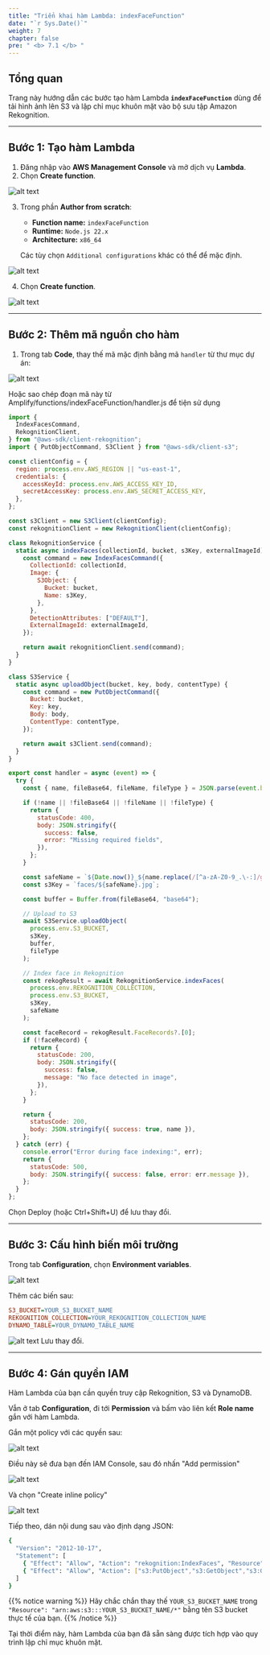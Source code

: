 ```yaml
---
title: "Triển khai hàm Lambda: indexFaceFunction"
date: "`r Sys.Date()`"
weight: 7
chapter: false
pre: " <b> 7.1 </b> "
---
```


## Tổng quan

Trang này hướng dẫn các bước tạo hàm Lambda **`indexFaceFunction`** dùng để tải hình ảnh lên S3 và lập chỉ mục khuôn mặt vào bộ sưu tập Amazon Rekognition.

---

## Bước 1: Tạo hàm Lambda

1. Đăng nhập vào **AWS Management Console** và mở dịch vụ **Lambda**.
2. Chọn **Create function**.

![alt text](image.png)

3. Trong phần **Author from scratch**:

   - **Function name:** `indexFaceFunction`
   - **Runtime:** `Node.js 22.x`
   - **Architecture:** `x86_64`

   Các tùy chọn `Additional configurations` khác có thể để mặc định.

![alt text](image-1.png)

4. Chọn **Create function**.

![alt text](image-2.png)

---

## Bước 2: Thêm mã nguồn cho hàm

1. Trong tab **Code**, thay thế mã mặc định bằng mã `handler` từ thư mục dự án:

![alt text](image-3.png)

Hoặc sao chép đoạn mã này từ Amplify/functions/indexFaceFunction/handler.js để tiện sử dụng

```javascript
import {
  IndexFacesCommand,
  RekognitionClient,
} from "@aws-sdk/client-rekognition";
import { PutObjectCommand, S3Client } from "@aws-sdk/client-s3";

const clientConfig = {
  region: process.env.AWS_REGION || "us-east-1",
  credentials: {
    accessKeyId: process.env.AWS_ACCESS_KEY_ID,
    secretAccessKey: process.env.AWS_SECRET_ACCESS_KEY,
  },
};

const s3Client = new S3Client(clientConfig);
const rekognitionClient = new RekognitionClient(clientConfig);

class RekognitionService {
  static async indexFaces(collectionId, bucket, s3Key, externalImageId) {
    const command = new IndexFacesCommand({
      CollectionId: collectionId,
      Image: {
        S3Object: {
          Bucket: bucket,
          Name: s3Key,
        },
      },
      DetectionAttributes: ["DEFAULT"],
      ExternalImageId: externalImageId,
    });

    return await rekognitionClient.send(command);
  }
}

class S3Service {
  static async uploadObject(bucket, key, body, contentType) {
    const command = new PutObjectCommand({
      Bucket: bucket,
      Key: key,
      Body: body,
      ContentType: contentType,
    });

    return await s3Client.send(command);
  }
}

export const handler = async (event) => {
  try {
    const { name, fileBase64, fileName, fileType } = JSON.parse(event.body);

    if (!name || !fileBase64 || !fileName || !fileType) {
      return {
        statusCode: 400,
        body: JSON.stringify({
          success: false,
          error: "Missing required fields",
        }),
      };
    }

    const safeName = `${Date.now()}_${name.replace(/[^a-zA-Z0-9_.\-:]/g, "_")}`;
    const s3Key = `faces/${safeName}.jpg`;

    const buffer = Buffer.from(fileBase64, "base64");

    // Upload to S3
    await S3Service.uploadObject(
      process.env.S3_BUCKET,
      s3Key,
      buffer,
      fileType
    );

    // Index face in Rekognition
    const rekogResult = await RekognitionService.indexFaces(
      process.env.REKOGNITION_COLLECTION,
      process.env.S3_BUCKET,
      s3Key,
      safeName
    );

    const faceRecord = rekogResult.FaceRecords?.[0];
    if (!faceRecord) {
      return {
        statusCode: 200,
        body: JSON.stringify({
          success: false,
          message: "No face detected in image",
        }),
      };
    }

    return {
      statusCode: 200,
      body: JSON.stringify({ success: true, name }),
    };
  } catch (err) {
    console.error("Error during face indexing:", err);
    return {
      statusCode: 500,
      body: JSON.stringify({ success: false, error: err.message }),
    };
  }
};
```

Chọn Deploy (hoặc Ctrl+Shift+U) để lưu thay đổi.

---

## Bước 3: Cấu hình biến môi trường

Trong tab **Configuration**, chọn **Environment variables**.

![alt text](image-4.png)

Thêm các biến sau:

```ini
S3_BUCKET=YOUR_S3_BUCKET_NAME
REKOGNITION_COLLECTION=YOUR_REKOGNITION_COLLECTION_NAME
DYNAMO_TABLE=YOUR_DYNAMO_TABLE_NAME
```

![alt text](image-5.png)
Lưu thay đổi.

---

## Bước 4: Gán quyền IAM

Hàm Lambda của bạn cần quyền truy cập Rekognition, S3 và DynamoDB.

Vẫn ở tab **Configuration**, đi tới **Permission** và bấm vào liên kết **Role name** gắn với hàm Lambda.

Gắn một policy với các quyền sau:

![alt text](image-6.png)

Điều này sẽ đưa bạn đến IAM Console, sau đó nhấn "Add permission"

![alt text](image-7.png)

Và chọn "Create inline policy"

![alt text](image-8.png)

Tiếp theo, dán nội dung sau vào định dạng JSON:

```bash
{
  "Version": "2012-10-17",
  "Statement": [
    { "Effect": "Allow", "Action": "rekognition:IndexFaces", "Resource": "*" },
    { "Effect": "Allow", "Action": ["s3:PutObject","s3:GetObject","s3:GetObjectAcl","s3:PutObjectAcl"], "Resource": "arn:aws:s3:::YOUR_S3_BUCKET_NAME/*" }
  ]
}
```

{{% notice warning %}}
Hãy chắc chắn thay thế `YOUR_S3_BUCKET_NAME` trong `"Resource": "arn:aws:s3:::YOUR_S3_BUCKET_NAME/*"` bằng tên S3 bucket thực tế của bạn.
{{% /notice %}}

Tại thời điểm này, hàm Lambda của bạn đã sẵn sàng được tích hợp vào quy trình lập chỉ mục khuôn mặt.
